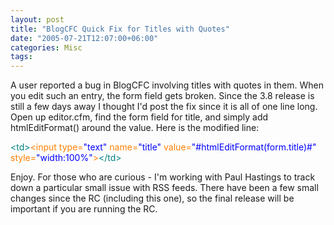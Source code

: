 ```yaml
---
layout: post
title: "BlogCFC Quick Fix for Titles with Quotes"
date: "2005-07-21T12:07:00+06:00"
categories: Misc 
tags: 
---
```


A user reported a bug in BlogCFC involving titles with quotes in them. When you edit such an entry, the form field gets broken. Since the 3.8 release is still a few days away I thought I'd post the fix since it is all of one line long. Open up editor.cfm, find the form field for title, and simply add htmlEditFormat() around the value. Here is the modified line:

<div class="code"><FONT COLOR=TEAL>&lt;td&gt;</FONT><FONT COLOR=NAVY><FONT COLOR=FF8000>&lt;input type=<FONT COLOR=BLUE>"text"</FONT> name=<FONT COLOR=BLUE>"title"</FONT> value=<FONT COLOR=BLUE>"#htmlEditFormat(form.title)#"</FONT> style=<FONT COLOR=BLUE>"width:100%"</FONT>&gt;</FONT></FONT><FONT COLOR=TEAL>&lt;/td&gt;</FONT></div>

Enjoy. For those who are curious - I'm working with Paul Hastings to track down a particular small issue with RSS feeds. There have been a few small changes since the RC (including this one), so the final release will be important if you are running the RC.